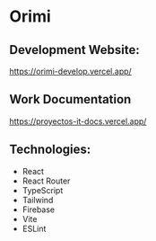 # Orimi

## Development Website:
https://orimi-develop.vercel.app/

## Work Documentation
https://proyectos-it-docs.vercel.app/

## Technologies:
- React
- React Router
- TypeScript
- Tailwind
- Firebase
- Vite
- ESLint



